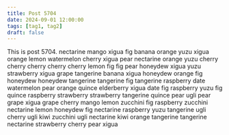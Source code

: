 ```yaml
---
title: Post 5704
date: 2024-09-01 12:00:00
tags: [tag1, tag2]
draft: false
---
```

This is post 5704.
nectarine
mango
xigua
fig
banana
orange
yuzu
xigua
orange
lemon
watermelon
cherry
xigua
pear
nectarine
orange
yuzu
cherry
cherry
cherry
cherry
cherry
lemon
fig
fig
pear
honeydew
xigua
yuzu
strawberry
xigua
grape
tangerine
banana
xigua
honeydew
orange
fig
honeydew
honeydew
tangerine
tangerine
fig
tangerine
raspberry
date
watermelon
pear
orange
quince
elderberry
xigua
date
fig
raspberry
yuzu
fig
quince
raspberry
strawberry
strawberry
tangerine
quince
pear
ugli
pear
grape
xigua
grape
cherry
mango
lemon
zucchini
fig
raspberry
zucchini
nectarine
lemon
honeydew
fig
nectarine
raspberry
yuzu
tangerine
ugli
cherry
ugli
kiwi
zucchini
ugli
nectarine
kiwi
orange
tangerine
tangerine
nectarine
strawberry
cherry
pear
xigua
